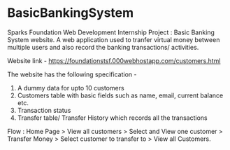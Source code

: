 # BasicBankingSystem
Sparks Foundation Web Development Internship Project : Basic Banking System website. 
A web application used to tranfer virtual money between multiple users and also record the banking transactions/ activities.

Website link - https://foundationstsf.000webhostapp.com/customers.html

The website has the following specification -
1. A dummy data for upto 10 customers
2. Customers table with basic fields such as name, email, current balance etc.
3. Transaction status
3. Transfer table/ Transfer History which records all the transactions

Flow : Home Page > View all customers > Select and View one customer > Transfer Money > Select customer to transfer to > View all Customers.
